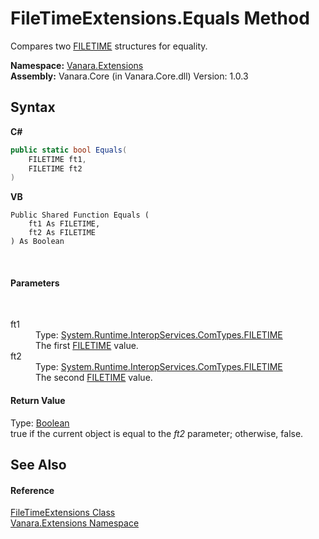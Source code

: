 # FileTimeExtensions.Equals Method 
 

Compares two <a href="http://msdn2.microsoft.com/en-us/library/sebaea1s" target="_blank">FILETIME</a> structures for equality.

**Namespace:**&nbsp;<a href="9abe54ff-18ce-e333-beed-30e855655381">Vanara.Extensions</a><br />**Assembly:**&nbsp;Vanara.Core (in Vanara.Core.dll) Version: 1.0.3

## Syntax

**C#**<br />
``` C#
public static bool Equals(
	FILETIME ft1,
	FILETIME ft2
)
```

**VB**<br />
``` VB
Public Shared Function Equals ( 
	ft1 As FILETIME,
	ft2 As FILETIME
) As Boolean
```

<br />

#### Parameters
&nbsp;<dl><dt>ft1</dt><dd>Type: <a href="http://msdn2.microsoft.com/en-us/library/sebaea1s" target="_blank">System.Runtime.InteropServices.ComTypes.FILETIME</a><br />The first <a href="http://msdn2.microsoft.com/en-us/library/sebaea1s" target="_blank">FILETIME</a> value.</dd><dt>ft2</dt><dd>Type: <a href="http://msdn2.microsoft.com/en-us/library/sebaea1s" target="_blank">System.Runtime.InteropServices.ComTypes.FILETIME</a><br />The second <a href="http://msdn2.microsoft.com/en-us/library/sebaea1s" target="_blank">FILETIME</a> value.</dd></dl>

#### Return Value
Type: <a href="http://msdn2.microsoft.com/en-us/library/a28wyd50" target="_blank">Boolean</a><br />true if the current object is equal to the *ft2* parameter; otherwise, false.

## See Also


#### Reference
<a href="35cfecf1-b10a-abe9-438f-8cf4fd10035c">FileTimeExtensions Class</a><br /><a href="9abe54ff-18ce-e333-beed-30e855655381">Vanara.Extensions Namespace</a><br />